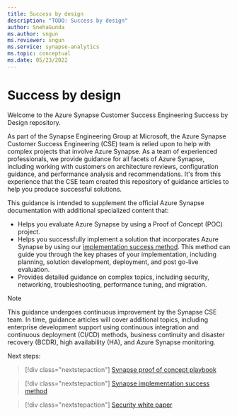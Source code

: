 ```yaml
---
title: Success by design
description: "TODO: Success by design"
author: SnehaGunda
ms.author: sngun
ms.reviewer: sngun
ms.service: synapse-analytics
ms.topic: conceptual
ms.date: 05/23/2022
---
```


# Success by design

Welcome to the Azure Synapse Customer Success Engineering Success by Design repository.

As part of the Synapse Engineering Group at Microsoft, the Azure Synapse Customer Success Engineering (CSE) team is relied upon to help with complex projects that involve Azure Synapse. As a team of experienced professionals, we provide guidance for all facets of Azure Synapse, including working with customers on architecture reviews, configuration guidance, and performance analysis and recommendations. It's from this experience that the CSE team created this repository of guidance articles to help you produce successful solutions.

This guidance is intended to supplement the official Azure Synapse documentation with additional specialized content that:

- Helps you evaluate Azure Synapse by using a Proof of Concept (POC) project.
- Helps you successfully implement a solution that incorporates Azure Synapse by using our [implementation success method](implementation-success-overview.md). This method can guide you through the key phases of your implementation, including planning, solution development, deployment, and post go-live evaluation.
- Provides detailed guidance on complex topics, including security, networking, troubleshooting, performance tuning, and migration.

> [!NOTE]
> This guidance undergoes continuous improvement by the Synapse CSE team. In time, guidance articles will cover additional topics, including enterprise development support using continuous integration and continuous deployment (CI/CD) methods, business continuity and disaster recovery (BCDR), high availability (HA), and Azure Synapse monitoring.

Next steps:

> [!div class="nextstepaction"]
> [Synapse proof of concept playbook](proof-of-concept-playbook-overview.md)

> [!div class="nextstepaction"]
> [Synapse implementation success method](implementation-success-overview.md)

> [!div class="nextstepaction"]
> [Security white paper](security-white-paper-introduction.md)
